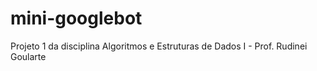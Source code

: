 # mini-googlebot

Projeto 1 da disciplina Algoritmos e Estruturas de Dados I - Prof. Rudinei Goularte
